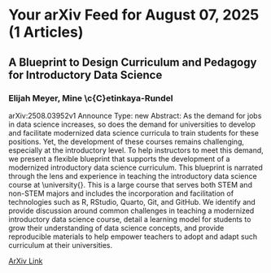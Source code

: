 <h1>Your arXiv Feed for August 07, 2025 (1 Articles)</h1>
<h2>A Blueprint to Design Curriculum and Pedagogy for Introductory Data Science</h2>
<h3>Elijah Meyer, Mine \c{C}etinkaya-Rundel</h3>
<p>arXiv:2508.03952v1 Announce Type: new 
Abstract: As the demand for jobs in data science increases, so does the demand for universities to develop and facilitate modernized data science curricula to train students for these positions. Yet, the development of these courses remains challenging, especially at the introductory level. To help instructors to meet this demand, we present a flexible blueprint that supports the development of a modernized introductory data science curriculum. This blueprint is narrated through the lens and experience in teaching the introductory data science course at \university{}. This is a large course that serves both STEM and non-STEM majors and includes the incorporation and facilitation of technologies such as R, RStudio, Quarto, Git, and GitHub. We identify and provide discussion around common challenges in teaching a modernized introductory data science course, detail a learning model for students to grow their understanding of data science concepts, and provide reproducible materials to help empower teachers to adopt and adapt such curriculum at their universities.</p>
<a href='https://arxiv.org/abs/2508.03952'>ArXiv Link</a>

